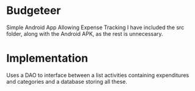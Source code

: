# Budgeteer
Simple Android App Allowing Expense Tracking
I have included the src folder, along with the Android APK, as the rest is unnecessary.

# Implementation
Uses a DAO to interface between a list activities containing expenditures and categories and a database storing all these.
